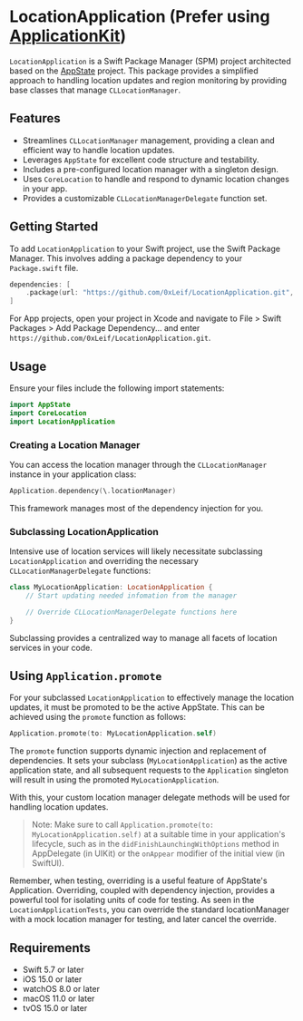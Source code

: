 # LocationApplication (**Prefer using [ApplicationKit](https://github.com/0xLeif/ApplicationKit)**)

`LocationApplication` is a Swift Package Manager (SPM) project architected based on the [AppState](https://github.com/0xLeif/AppState) project. This package provides a simplified approach to handling location updates and region monitoring by providing base classes that manage `CLLocationManager`.

## Features
- Streamlines `CLLocationManager` management, providing a clean and efficient way to handle location updates.
- Leverages `AppState` for excellent code structure and testability.
- Includes a pre-configured location manager with a singleton design.
- Uses `CoreLocation` to handle and respond to dynamic location changes in your app.
- Provides a customizable `CLLocationManagerDelegate` function set.

## Getting Started
To add `LocationApplication` to your Swift project, use the Swift Package Manager. This involves adding a package dependency to your `Package.swift` file.

```swift
dependencies: [
    .package(url: "https://github.com/0xLeif/LocationApplication.git", from: "0.1.0")
]
```

For App projects, open your project in Xcode and navigate to File > Swift Packages > Add Package Dependency... and enter `https://github.com/0xLeif/LocationApplication.git`.

## Usage 
Ensure your files include the following import statements:

```swift
import AppState
import CoreLocation
import LocationApplication
```

### Creating a Location Manager
You can access the location manager through the `CLLocationManager` instance in your application class:

```swift
Application.dependency(\.locationManager)
```

This framework manages most of the dependency injection for you.

### Subclassing LocationApplication
Intensive use of location services will likely necessitate subclassing `LocationApplication` and overriding the necessary `CLLocationManagerDelegate` functions:

```swift
class MyLocationApplication: LocationApplication {
    // Start updating needed infomation from the manager

    // Override CLLocationManagerDelegate functions here
}
```

Subclassing provides a centralized way to manage all facets of location services in your code.

## Using `Application.promote`

For your subclassed `LocationApplication` to effectively manage the location updates, it must be promoted to be the active AppState. This can be achieved using the `promote` function as follows:

```swift
Application.promote(to: MyLocationApplication.self)
```

The `promote` function supports dynamic injection and replacement of dependencies. It sets your subclass (`MyLocationApplication`) as the active application state, and all subsequent requests to the `Application` singleton will result in using the promoted `MyLocationApplication`.

With this, your custom location manager delegate methods will be used for handling location updates.

> Note: Make sure to call `Application.promote(to: MyLocationApplication.self)` at a suitable time in your application's lifecycle, such as in the `didFinishLaunchingWithOptions` method in AppDelegate (in UIKit) or the `onAppear` modifier of the initial view (in SwiftUI).

Remember, when testing, overriding is a useful feature of AppState's Application. Overriding, coupled with dependency injection, provides a powerful tool for isolating units of code for testing. As seen in the `LocationApplicationTests`, you can override the standard locationManager with a mock location manager for testing, and later cancel the override.

## Requirements

- Swift 5.7 or later
- iOS 15.0 or later
- watchOS 8.0 or later
- macOS 11.0 or later
- tvOS 15.0 or later

